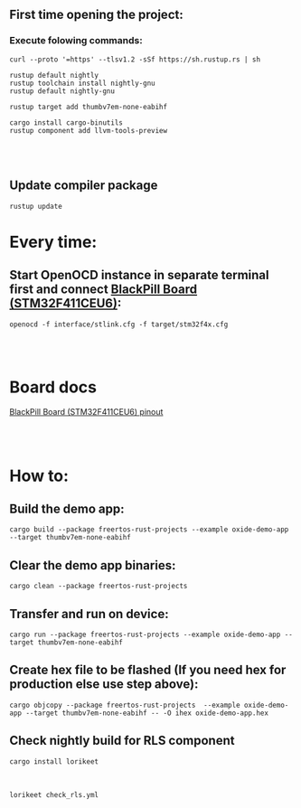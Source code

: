 ## First time opening the project:
### Execute folowing commands:
    curl --proto '=https' --tlsv1.2 -sSf https://sh.rustup.rs | sh
    
    rustup default nightly
    rustup toolchain install nightly-gnu
    rustup default nightly-gnu

    rustup target add thumbv7em-none-eabihf

    cargo install cargo-binutils
    rustup component add llvm-tools-preview

</br>
</br>

## Update compiler package

    rustup update

# Every time:

## Start OpenOCD instance in separate terminal first and connect [BlackPill Board (STM32F411CEU6)](https://www.adafruit.com/product/4877):
    openocd -f interface/stlink.cfg -f target/stm32f4x.cfg

</br>
</br>

# Board docs
[BlackPill Board (STM32F411CEU6) pinout](https://miro.medium.com/max/2000/1*ixFS8iYk_uO_nWkH0w6jFA.png)

</br>
</br>

# How to:

## Build the demo app:
    cargo build --package freertos-rust-projects --example oxide-demo-app --target thumbv7em-none-eabihf

## Clear the demo app binaries:
    cargo clean --package freertos-rust-projects

## Transfer and run on device:
    cargo run --package freertos-rust-projects --example oxide-demo-app --target thumbv7em-none-eabihf

## Create hex file to be flashed (If you need hex for production else use step above):

    cargo objcopy --package freertos-rust-projects  --example oxide-demo-app --target thumbv7em-none-eabihf -- -O ihex oxide-demo-app.hex




## Check nightly build for RLS component

    cargo install lorikeet

</br>

    lorikeet check_rls.yml 
